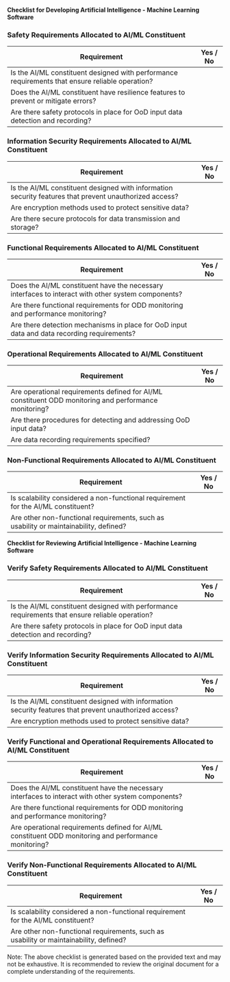 **Checklist for Developing Artificial Intelligence - Machine Learning Software**

### Safety Requirements Allocated to AI/ML Constituent

| Requirement | Yes / No |
| --- | --- |
| Is the AI/ML constituent designed with performance requirements that ensure reliable operation? |  |
| Does the AI/ML constituent have resilience features to prevent or mitigate errors? |  |
| Are there safety protocols in place for OoD input data detection and recording? |  |

### Information Security Requirements Allocated to AI/ML Constituent

| Requirement | Yes / No |
| --- | --- |
| Is the AI/ML constituent designed with information security features that prevent unauthorized access? |  |
| Are encryption methods used to protect sensitive data? |  |
| Are there secure protocols for data transmission and storage? |  |

### Functional Requirements Allocated to AI/ML Constituent

| Requirement | Yes / No |
| --- | --- |
| Does the AI/ML constituent have the necessary interfaces to interact with other system components? |  |
| Are there functional requirements for ODD monitoring and performance monitoring? |  |
| Are there detection mechanisms in place for OoD input data and data recording requirements? |  |

### Operational Requirements Allocated to AI/ML Constituent

| Requirement | Yes / No |
| --- | --- |
| Are operational requirements defined for AI/ML constituent ODD monitoring and performance monitoring? |  |
| Are there procedures for detecting and addressing OoD input data? |  |
| Are data recording requirements specified? |  |

### Non-Functional Requirements Allocated to AI/ML Constituent

| Requirement | Yes / No |
| --- | --- |
| Is scalability considered a non-functional requirement for the AI/ML constituent? |  |
| Are other non-functional requirements, such as usability or maintainability, defined? |  |

**Checklist for Reviewing Artificial Intelligence - Machine Learning Software**

### Verify Safety Requirements Allocated to AI/ML Constituent

| Requirement | Yes / No |
| --- | --- |
| Is the AI/ML constituent designed with performance requirements that ensure reliable operation? |  |
| Are there safety protocols in place for OoD input data detection and recording? |  |

### Verify Information Security Requirements Allocated to AI/ML Constituent

| Requirement | Yes / No |
| --- | --- |
| Is the AI/ML constituent designed with information security features that prevent unauthorized access? |  |
| Are encryption methods used to protect sensitive data? |  |

### Verify Functional and Operational Requirements Allocated to AI/ML Constituent

| Requirement | Yes / No |
| --- | --- |
| Does the AI/ML constituent have the necessary interfaces to interact with other system components? |  |
| Are there functional requirements for ODD monitoring and performance monitoring? |  |
| Are operational requirements defined for AI/ML constituent ODD monitoring and performance monitoring? |  |

### Verify Non-Functional Requirements Allocated to AI/ML Constituent

| Requirement | Yes / No |
| --- | --- |
| Is scalability considered a non-functional requirement for the AI/ML constituent? |  |
| Are other non-functional requirements, such as usability or maintainability, defined? |  |

Note: The above checklist is generated based on the provided text and may not be exhaustive. It is recommended to review the original document for a complete understanding of the requirements.